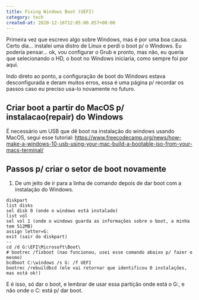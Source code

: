 ```yaml
---
title: Fixing Windows Boot (UEFI)
category: tech
created-at: 2020-12-16T12:05:00.857+00:00
---
```


Primeira vez que escrevo algo sobre Windows, mas é por uma boa causa. Certo dia... instalei uma distro de Linux e perdi o boot p/ o Windows.
Eu poderia pensar... ok, vou configurar o Grub e pronto, mas não, eu queria que selecionando o HD, o boot no Windows iniciaria, como sempre foi por aqui.

Indo direto ao ponto, a configuração de boot do Windows estava desconfigurada e deram muitos erros, essa é uma página p/ recordar os passos caso eu preciso
usa-lo novamente no futuro.

## Criar boot a partir do MacOS p/ instalacao(repair) do Windows

É necessário um USB que dê boot na instalação do windows usando MacOS, segui esse tutorial: https://www.freecodecamp.org/news/how-make-a-windows-10-usb-using-your-mac-build-a-bootable-iso-from-your-macs-terminal/

## Passos p/ criar o setor de boot novamente

1. De um jeito de ir para a linha de comando depois de dar boot com a instalação do Windows.

```
diskpart
list disks
sel disk 0 (onde o windows está instalado)
list vol
sel vol 1 (onde o windows guarda as informações sobre o boot, a minha tem 512MB)
assign letter=G:
exit (sair do diskpart)
--
cd /d G:\EFI\Microsoft\Boot\
# bootrec /fixboot (nao funcionou, usei esse comando abaixo p/ fazer o mesmo)
bcdboot C:\windows /s G: /f UEFI
bootrec /rebuildbcd (ele vai retornar que identificou 0 instalações, mas está ok!)
```

E é isso, só dar o boot, e lembrar de usar essa partição onde está o G:, e não onde o C: está p/ dar boot.

